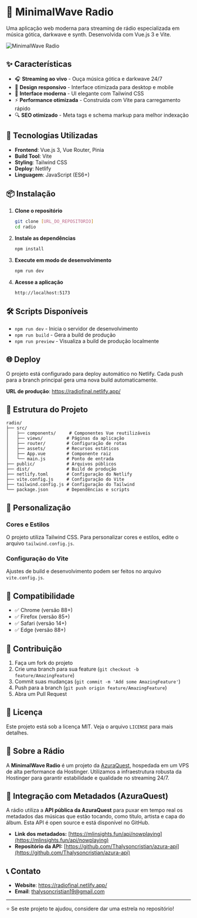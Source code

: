 # 🎵 MinimalWave Radio

Uma aplicação web moderna para streaming de rádio especializada em música gótica, darkwave e synth. Desenvolvida com Vue.js 3 e Vite.

![MinimalWave Radio](https://radiofinal.netlify.app/capa2.jpg)

## ✨ Características

- 🎧 **Streaming ao vivo** - Ouça música gótica e darkwave 24/7
- 📱 **Design responsivo** - Interface otimizada para desktop e mobile
- 🎨 **Interface moderna** - UI elegante com Tailwind CSS
- ⚡ **Performance otimizada** - Construída com Vite para carregamento rápido
- 🔍 **SEO otimizado** - Meta tags e schema markup para melhor indexação

## 🚀 Tecnologias Utilizadas

- **Frontend**: Vue.js 3, Vue Router, Pinia
- **Build Tool**: Vite
- **Styling**: Tailwind CSS
- **Deploy**: Netlify
- **Linguagem**: JavaScript (ES6+)

## 📦 Instalação

1. **Clone o repositório**
   ```bash
   git clone [URL_DO_REPOSITORIO]
   cd radio
   ```

2. **Instale as dependências**
   ```bash
   npm install
   ```

3. **Execute em modo de desenvolvimento**
   ```bash
   npm run dev
   ```

4. **Acesse a aplicação**
   ```
   http://localhost:5173
   ```

## 🛠️ Scripts Disponíveis

- `npm run dev` - Inicia o servidor de desenvolvimento
- `npm run build` - Gera a build de produção
- `npm run preview` - Visualiza a build de produção localmente

## 🌐 Deploy

O projeto está configurado para deploy automático no Netlify. Cada push para a branch principal gera uma nova build automaticamente.

**URL de produção**: https://radiofinal.netlify.app/

## 📁 Estrutura do Projeto

```
radio/
├── src/
│   ├── components/     # Componentes Vue reutilizáveis
│   ├── views/         # Páginas da aplicação
│   ├── router/        # Configuração de rotas
│   ├── assets/        # Recursos estáticos
│   ├── App.vue        # Componente raiz
│   └── main.js        # Ponto de entrada
├── public/            # Arquivos públicos
├── dist/              # Build de produção
├── netlify.toml       # Configuração do Netlify
├── vite.config.js     # Configuração do Vite
├── tailwind.config.js # Configuração do Tailwind
└── package.json       # Dependências e scripts
```

## 🎨 Personalização

### Cores e Estilos
O projeto utiliza Tailwind CSS. Para personalizar cores e estilos, edite o arquivo `tailwind.config.js`.

### Configuração do Vite
Ajustes de build e desenvolvimento podem ser feitos no arquivo `vite.config.js`.

## 📱 Compatibilidade

- ✅ Chrome (versão 88+)
- ✅ Firefox (versão 85+)
- ✅ Safari (versão 14+)
- ✅ Edge (versão 88+)

## 🤝 Contribuição

1. Faça um fork do projeto
2. Crie uma branch para sua feature (`git checkout -b feature/AmazingFeature`)
3. Commit suas mudanças (`git commit -m 'Add some AmazingFeature'`)
4. Push para a branch (`git push origin feature/AmazingFeature`)
5. Abra um Pull Request

## 📄 Licença

Este projeto está sob a licença MIT. Veja o arquivo `LICENSE` para mais detalhes.

## 🏢 Sobre a Rádio

A **MinimalWave Radio** é um projeto da [AzuraQuest](https://azura.quest/), hospedada em um VPS de alta performance da Hostinger. Utilizamos a infraestrutura robusta da Hostinger para garantir estabilidade e qualidade no streaming 24/7.

## 🔗 Integração com Metadados (AzuraQuest)

A rádio utiliza a **API pública da AzuraQuest** para puxar em tempo real os metadados das músicas que estão tocando, como título, artista e capa do álbum. Esta API é open source e está disponível no GitHub.

- **Link dos metadados:** [https://mlinsights.fun/api/nowplaying](https://mlinsights.fun/api/nowplaying)
- **Repositório da API:** [https://github.com/Thalysoncristian/azura-api](https://github.com/Thalysoncristian/azura-api)

## 📞 Contato

- **Website**: https://radiofinal.netlify.app/
- **Email**: thalysoncristian19@gmail.com

---

⭐ Se este projeto te ajudou, considere dar uma estrela no repositório! 
